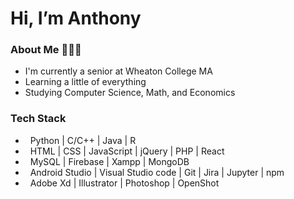 <h1> Hi, I’m Anthony </h1>
<h3> About Me 👨🏻‍💻 </h3>
<ul>
  <li>I'm currently a senior at Wheaton College MA</li>
  <li>Learning a little of everything</li>
  <li>Studying Computer Science, Math, and Economics</li>
</ul>  
<h3> Tech Stack </h3>

- &nbsp; Python | C/C++ | Java | R
- &nbsp; HTML | CSS | JavaScript | jQuery | PHP | React
- &nbsp; MySQL | Firebase | Xampp | MongoDB
- &nbsp; Android Studio | Visual Studio code | Git | Jira | Jupyter | npm
- &nbsp; Adobe Xd | Illustrator | Photoshop | OpenShot

<!---
agatti4/agatti4 is a ✨ special ✨ repository because its `README.md` (this file) appears on your GitHub profile.
You can click the Preview link to take a look at your changes.
--->
